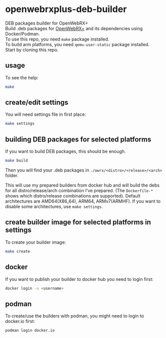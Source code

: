 # openwebrxplus-deb-builder
DEB packages builder for OpenWebRX+  
Build .deb packages for [OpenWebRX+](https://github.com/luarvique/openwebrx) and its dependencies using Docker/Podman.  
To use this repo, you need `make` package installed.  
To build arm platforms, you need `qemu-user-static` package installed.  
Start by cloning this repo.

## usage
To see the help:
```sh
make
```

## create/edit settings
You will need settings file in first place:
```sh
make settings
```

## building DEB packages for selected platforms
If you want to build DEB packages, this should be enough.
```sh
make build
```
Then you will find your .deb packages in `./owrx/<distro>/<release>/<arch>` folder.

This will use my prepared builders from docker hub and will build the debs for all distro/release/arch combination I've prepared. (The `Dockerfile-*` shows which distro/release combinations are supported).
Default architectures are AMD64(X86_64), ARM64, ARMv7(ARMHF). If you want to disable some architectures, use `make settings`.

## create builder image for selected platforms in settings
To create your builder image:
```sh
make create
```

## docker
If you want to publish your builder to docker hub you need to login first:
```sh
docker login -u <username>
```

## podman
To create/use the builders with podman, you might need to login to docker.io first:
```sh
podman login docker.io
```

